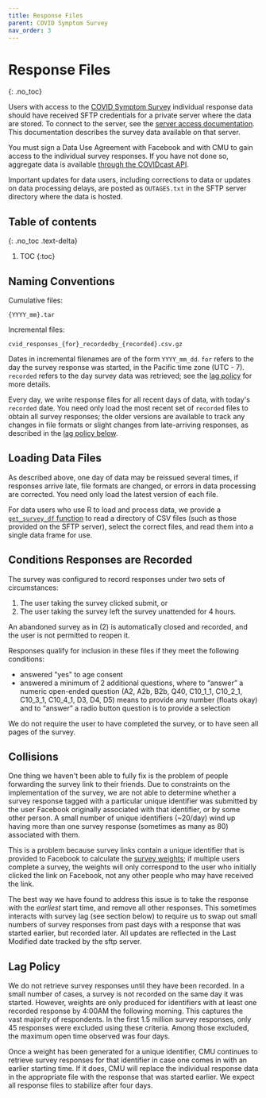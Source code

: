 ```yaml
---
title: Response Files
parent: COVID Symptom Survey
nav_order: 3
---
```


# Response Files
{: .no_toc}

Users with access to the [COVID Symptom Survey](./index.md) individual response
data should have received SFTP credentials for a private server where the data
are stored. To connect to the server, see the [server access documentation](server-access.md).
This documentation describes the survey data available on that server.

You must sign a Data Use Agreement with Facebook and with CMU to gain
access to the individual survey responses. If you have not done so, aggregate data is available
[through the COVIDcast API](../api/covidcast-signals/fb-survey.md).

Important updates for data users, including corrections to data or updates on
data processing delays, are posted as `OUTAGES.txt` in the SFTP server directory
where the data is hosted.

## Table of contents
{: .no_toc .text-delta}

1. TOC
{:toc}

## Naming Conventions

Cumulative files:

	{YYYY_mm}.tar

Incremental files:

	cvid_responses_{for}_recordedby_{recorded}.csv.gz

Dates in incremental filenames are of the form `YYYY_mm_dd`. `for` refers to the
day the survey response was started, in the Pacific time zone (UTC -
7). `recorded` refers to the day survey data was retrieved; see the [lag
policy](#lag-policy) for more details.

Every day, we write response files for all recent days of data, with today's
`recorded` date. You need only load the most recent set of `recorded` files to
obtain all survey responses; the older versions are available to track any
changes in file formats or slight changes from late-arriving responses, as
described in the [lag policy below](#lag-policy).

## Loading Data Files

As described above, one day of data may be reissued several times, if responses
arrive late, file formats are changed, or errors in data processing are
corrected. You need only load the latest version of each file.

For data users who use R to load and process data, we provide a [`get_survey_df`
function](survey-utils.R) to read a directory of CSV files (such as those
provided on the SFTP server), select the correct files, and read them into a
single data frame for use.

## Conditions Responses are Recorded

The survey was configured to record responses under two sets of circumstances:

1. The user taking the survey clicked submit, or
2. The user taking the survey left the survey unattended for 4 hours.

An abandoned survey as in (2) is automatically closed and recorded, and the user
is not permitted to reopen it.

Responses qualify for inclusion in these files if they meet the following conditions:
* answered "yes" to age consent
* answered a minimum of 2 additional questions, where to “answer” a numeric
  open-ended question (A2, A2b, B2b, Q40, C10_1_1, C10_2_1, C10_3_1, C10_4_1,
  D3, D4, D5) means to provide any number (floats okay) and to “answer” a radio
  button question is to provide a selection

We do not require the user to have completed the survey, or to have seen all
pages of the survey.

## Collisions

One thing we haven't been able to fully fix is the problem of people forwarding
the survey link to their friends. Due to constraints on the implementation of
the survey, we are not able to determine whether a survey response tagged with a
particular unique identifier was submitted by the user Facebook originally
associated with that identifier, or by some other person. A small number of
unique identifiers (~20/day) wind up having more than one survey response
(sometimes as many as 80) associated with them.

This is a problem because survey links contain a unique identifier that is
provided to Facebook to calculate the [survey weights](weights.md); if multiple
users complete a survey, the weights will only correspond to the user who
initially clicked the link on Facebook, not any other people who may have
received the link.

The best way we have found to address this issue is to take the response with
the *earliest* start time, and remove all other responses. This sometimes
interacts with survey lag (see section below) to require us to swap out small
numbers of survey responses from past days with a response that was started
earlier, but recorded later. All updates are reflected in the Last Modified date
tracked by the sftp server.

## Lag Policy

We do not retrieve survey responses until they have been recorded. In a small
number of cases, a survey is not recorded on the same day it was started.
However, weights are only produced for identifiers with at least one recorded
response by 4:00AM the following morning. This captures the vast majority of
respondents. In the first 1.5 million survey responses, only 45 responses were
excluded using these criteria. Among those excluded, the maximum open time
observed was four days.

Once a weight has been generated for a unique identifier, CMU continues to
retrieve survey responses for that identifier in case one comes in with an
earlier starting time. If it does, CMU will replace the individual response data
in the appropriate file with the response that was started earlier. We expect
all response files to stabilize after four days.
